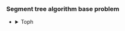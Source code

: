 ### Segment tree algorithm base problem
<ul>
    <li>
        <details>
            <summary>Toph</summary>
            <ol>
                <li>Problem: <a href="https://toph.co/p/singing-game">Singing Game</a></li>
                <ul>
                    <li>Solution: <a href = "https://github.com/Mestu-Paul/MyProgramming/blob/master/Toph/Singing_Game.md">Singing Game</a></li>
                </ul>
			<li>Problem: <a href="https://www.spoj.com/problems/RMQSQ/">RMQSQ-Range Minimum Query</a></li>
            </ol>
        </details>
    </li>
</ul>